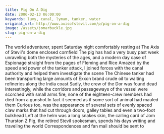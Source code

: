 ```yaml
---
title: Pig On A Dig
date: 2006-02-13 06:00:00
keywords: luvy, canal, lyman, tanker, water
original_url: http://www.axisofstevil.com/p/pig-on-a-dig
image: /assets/jomarbuckle.jpg
slug: pig-on-a-dig
---
```


The world adventurer,  spent Saturday night comfortably resting at The Axis of Stevil&#039;s dome enclosed cornfield The pig has had a very busy past week unraveling both the mysteries of the ages, and a modern day case of Espionage straight from the pages of Fleming and Rice
Amazed by the speed and power of the tanker attack, I joined forces with the canal authority and helped them investigate the scene The Chinese tanker had been transporting large amounts of Exxon brand crude oil to waiting refineries along the India coast Sadly, the crew of the Dor was found dead Interestingly, while the corridors and passageways of the vessel were scorched with small arms fire, none of the eighteen-crew members had died from a gunshot In fact it seemed as if some sort of animal had mauled them Curious too, was the appearance of several sets of evenly spaced claw marks that had cut through doors, galley tables and even a two-foot bulkhead Left at the helm was a long snakes skin, the calling card of Jom
Thurston Z Pig, the retired Stevil spokesman, spends his days writing and traveling the world Correspondences and fan mail should be sent to

